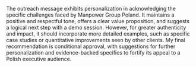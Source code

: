 The outreach message exhibits personalization in acknowledging the specific challenges faced by Manpower Group Poland. It maintains a positive and respectful tone, offers a clear value proposition, and suggests a logical next step with a demo session. However, for greater authenticity and impact, it should incorporate more detailed examples, such as specific case studies or quantitative improvements seen by other clients. My final recommendation is conditional approval, with suggestions for further personalization and evidence-backed specifics to fortify its appeal to a Polish executive audience. 
```